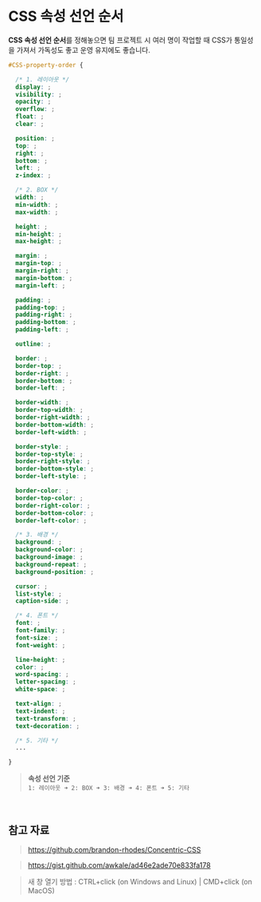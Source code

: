 # CSS 속성 선언 순서

**CSS 속성 선언 순서**를 정해놓으면 팀 프로젝트 시 여러 명이 작업할 때 CSS가 통일성을 가져서 가독성도 좋고 운영 유지에도 좋습니다.

```CSS
#CSS-property-order {

  /* 1. 레이아웃 */
  display: ;
  visibility: ;
  opacity: ;
  overflow: ;
  float: ;
  clear: ;

  position: ;
  top: ;
  right: ;
  bottom: ;
  left: ;
  z-index: ;

  /* 2. BOX */
  width: ;
  min-width: ;
  max-width: ;

  height: ;
  min-height: ;
  max-height: ;

  margin: ;
  margin-top: ;
  margin-right: ;
  margin-bottom: ;
  margin-left: ;

  padding: ;
  padding-top: ;
  padding-right: ;
  padding-bottom: ;
  padding-left: ;

  outline: ;

  border: ;
  border-top: ;
  border-right: ;
  border-bottom: ;
  border-left: ;

  border-width: ;
  border-top-width: ;
  border-right-width: ;
  border-bottom-width: ;
  border-left-width: ;

  border-style: ;
  border-top-style: ;
  border-right-style: ;
  border-bottom-style: ;
  border-left-style: ;

  border-color: ;
  border-top-color: ;
  border-right-color: ;
  border-bottom-color: ;
  border-left-color: ;

  /* 3. 배경 */
  background: ;
  background-color: ;
  background-image: ;
  background-repeat: ;
  background-position: ;

  cursor: ;
  list-style: ;
  caption-side: ;

  /* 4. 폰트 */
  font: ;
  font-family: ;
  font-size: ;
  font-weight: ;

  line-height: ;
  color: ;
  word-spacing: ;
  letter-spacing: ;
  white-space: ;

  text-align: ;
  text-indent: ;
  text-transform: ;
  text-decoration: ;

  /* 5. 기타 */
  ...

}
```

> **속성 선언 기준**  
> `1: 레이아웃 ➜ 2: BOX ➜ 3: 배경 ➜ 4: 폰트 ➜ 5: 기타`

<br />

## 참고 자료

> https://github.com/brandon-rhodes/Concentric-CSS

> https://gist.github.com/awkale/ad46e2ade70e833fa178

> 새 창 열기 방법 : CTRL+click (on Windows and Linux) | CMD+click (on MacOS)
